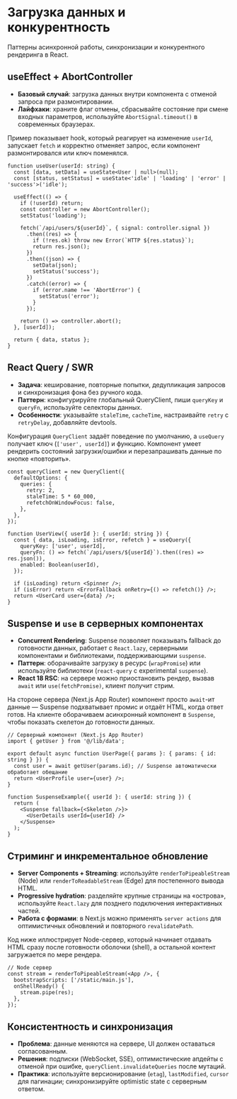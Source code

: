 # Загрузка данных и конкурентность

Паттерны асинхронной работы, синхронизации и конкурентного рендеринга в React.

## useEffect + AbortController

- **Базовый случай**: загрузка данных внутри компонента с отменой запроса при размонтировании.
- **Лайфхаки**: храните флаг отмены, сбрасывайте состояние при смене входных параметров, используйте `AbortSignal.timeout()` в современных браузерах.

Пример показывает hook, который реагирует на изменение `userId`, запускает `fetch` и корректно отменяет запрос, если компонент размонтировался или ключ поменялся.

```tsx
function useUser(userId: string) {
  const [data, setData] = useState<User | null>(null);
  const [status, setStatus] = useState<'idle' | 'loading' | 'error' | 'success'>('idle');

  useEffect(() => {
    if (!userId) return;
    const controller = new AbortController();
    setStatus('loading');

    fetch(`/api/users/${userId}`, { signal: controller.signal })
      .then((res) => {
        if (!res.ok) throw new Error(`HTTP ${res.status}`);
        return res.json();
      })
      .then((json) => {
        setData(json);
        setStatus('success');
      })
      .catch((error) => {
        if (error.name !== 'AbortError') {
          setStatus('error');
        }
      });

    return () => controller.abort();
  }, [userId]);

  return { data, status };
}
```

## React Query / SWR

- **Задача**: кеширование, повторные попытки, дедупликация запросов и синхронизация фона без ручного кода.
- **Паттерн**: конфигурируйте глобальный QueryClient, пиши `queryKey` и `queryFn`, используйте селекторы данных.
- **Особенности**: указывайте `staleTime`, `cacheTime`, настраивайте `retry` с `retryDelay`, добавляйте devtools.

Конфигурация `QueryClient` задаёт поведение по умолчанию, а `useQuery` получает ключ (`['user', userId]`) и функцию. Компонент умеет рендерить состояний загрузки/ошибки и перезапрашивать данные по кнопке «повторить».

```tsx
const queryClient = new QueryClient({
  defaultOptions: {
    queries: {
      retry: 2,
      staleTime: 5 * 60_000,
      refetchOnWindowFocus: false,
    },
  },
});

function UserView({ userId }: { userId: string }) {
  const { data, isLoading, isError, refetch } = useQuery({
    queryKey: ['user', userId],
    queryFn: () => fetch(`/api/users/${userId}`).then((res) => res.json()),
    enabled: Boolean(userId),
  });

  if (isLoading) return <Spinner />;
  if (isError) return <ErrorFallback onRetry={() => refetch()} />;
  return <UserCard user={data} />;
}
```

## Suspense и `use` в серверных компонентах

- **Concurrent Rendering**: Suspense позволяет показывать fallback до готовности данных, работает с `React.lazy`, серверными компонентами и библиотеками, поддерживающими `suspense`.
- **Паттерн**: оборачивайте загрузку в ресурс (`wrapPromise`) или используйте библиотеки (`react-query` с experimental `suspense`).
- **React 18 RSC**: на сервере можно приостановить рендер, вызвав `await` или `use(fetchPromise)`, клиент получит стрим.

На стороне сервера (Next.js App Router) компонент просто `await`-ит данные — Suspense подхватывает промис и отдаёт HTML, когда ответ готов. На клиенте оборачиваем асинхронный компонент в `Suspense`, чтобы показать скелетон до готовности данных.

```tsx
// Серверный компонент (Next.js App Router)
import { getUser } from '@/lib/data';

export default async function UserPage({ params }: { params: { id: string } }) {
  const user = await getUser(params.id); // Suspense автоматически обработает обещание
  return <UserProfile user={user} />;
}
```

```tsx
function SuspenseExample({ userId }: { userId: string }) {
  return (
    <Suspense fallback={<Skeleton />}>
      <UserDetails userId={userId} />
    </Suspense>
  );
}
```

## Стриминг и инкрементальное обновление

- **Server Components + Streaming**: используйте `renderToPipeableStream` (Node) или `renderToReadableStream` (Edge) для постепенного вывода HTML.
- **Progressive hydration**: разделяйте крупные страницы на «острова», используйте `React.lazy` для позднего подключения интерактивных частей.
- **Работа с формами**: в Next.js можно применять `server actions` для оптимистичных обновлений и повторного `revalidatePath`.

Код ниже иллюстрирует Node-сервер, который начинает отдавать HTML сразу после готовности оболочки (shell), а остальной контент загружается по мере рендера.

```tsx
// Node сервер
const stream = renderToPipeableStream(<App />, {
  bootstrapScripts: ['/static/main.js'],
  onShellReady() {
    stream.pipe(res);
  },
});
```

## Консистентность и синхронизация

- **Проблема**: данные меняются на сервере, UI должен оставаться согласованным.
- **Решения**: подписки (WebSocket, SSE), оптимистические апдейты с отменой при ошибке, `queryClient.invalidateQueries` после мутаций.
- **Практика**: используйте версионирование (`etag`), `lastModified`, `cursor` для пагинации; синхронизируйте optimistic state с серверным ответом.
